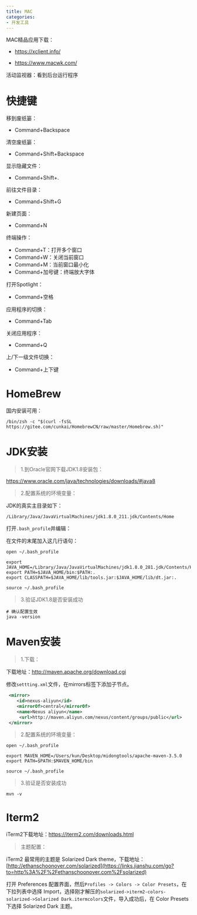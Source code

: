 ```yaml
---
title: MAC
categories: 
- 开发工具
---
```


MAC精品应用下载：

* https://xclient.info/

* https://www.macwk.com/

活动监视器：看到后台运行程序

# 快捷键

 移到废纸篓：

* Command+Backspace

清空废纸篓：

* Command+Shift+Backspace

显示隐藏文件：

* Command+Shift+.

前往文件目录：

* Command+Shift+G

新建页面：

* Command+N

终端操作：

* Command+T：打开多个窗口
* Command+W：关闭当前窗口
* Command+M：当前窗口最小化
* Command+加号键：终端放大字体

打开Spotlight：

* Command+空格

应用程序的切换：

* Command+Tab

关闭应用程序：

* Command+Q

上/下一级文件切换：

* Command+上下键

# HomeBrew

国内安装可用：

```
/bin/zsh -c "$(curl -fsSL https://gitee.com/cunkai/HomebrewCN/raw/master/Homebrew.sh)"
```

# JDK安装

> 1.到Oracle官网下载JDK1.8安装包：

https://www.oracle.com/java/technologies/downloads/#java8

> 2.配置系统的环境变量：

JDK的真实主目录如下：

```
/Library/Java/JavaVirtualMachines/jdk1.8.0_211.jdk/Contents/Home
```

打开`.bash_profile`并编辑：

在文件的末尾加入这几行语句：

```
open ~/.bash_profile

export JAVA_HOME=/Library/Java/JavaVirtualMachines/jdk1.8.0_281.jdk/Contents/Home
export PATH=$JAVA_HOME/bin:$PATH:.
export CLASSPATH=$JAVA_HOME/lib/tools.jar:$JAVA_HOME/lib/dt.jar:.

source ~/.bash_profile
```

> 3.验证JDK1.8是否安装成功

```
# 确认配置生效
java -version
```

# Maven安装

> 1.下载：

下载地址：http://maven.apache.org/download.cgi

修改`settting.xml`文件，在mirrors标签下添加子节点。

```xml
 <mirror>
 	<id>nexus-aliyun</id>
 	<mirrorOf>central</mirrorOf>
 	<name>Nexus aliyun</name>
	 <url>http://maven.aliyun.com/nexus/content/groups/public</url>
 </mirror>
```

> 2.配置系统的环境变量：

```
open ~/.bash_profile

export MAVEN_HOME=/Users/kun/Desktop/midongtools/apache-maven-3.5.0
export PATH=$PATH:$MAVEN_HOME/bin

source ~/.bash_profile
```

> 3.验证是否安装成功

```
mvn -v
```

# Iterm2

iTerm2下载地址：https://iterm2.com/downloads.html

> 主题配置：

iTerm2 最常用的主题是 Solarized Dark theme，下载地址：[http://ethanschoonover.com/solarized](https://links.jianshu.com/go?to=http%3A%2F%2Fethanschoonover.com%2Fsolarized)

打开 Preferences 配置界面，然后`Profiles -> Colors -> Color Presets`，在下拉列表中选择 Import，选择刚才解压的`solarized->iterm2-colors-solarized->Solarized Dark.itermcolors`文件，导入成功后，在 Color Presets下选择 Solarized Dark 主题。

